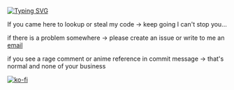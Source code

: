 [![Typing SVG](https://readme-typing-svg.demolab.com?font=Fira+Code&pause=1000&width=435&lines=Hello+there)](https://starwars.fandom.com/wiki/Obi-Wan_Kenobi)

If you came here to lookup or steal my code -> keep going I can't stop you...

if there is a problem somewhere -> please create an issue or write to me an [email](https://hanus.valenta@gmail.com)

if you see a rage comment or anime reference in commit message -> that's normal and none of your business

[![ko-fi](https://ko-fi.com/img/githubbutton_sm.svg)](https://ko-fi.com/K3K8AP2OI)
